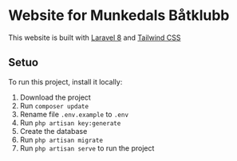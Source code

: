 # Website for Munkedals Båtklubb
This website is built with [Laravel 8](https://laravel.com/docs/8.x) and [Tailwind CSS](https://v2.tailwindcss.com/docs)
## Setuo
To run this project, install it locally:
1. Download the project
2. Run `composer update`
3. Rename file `.env.example` to `.env`
4. Run `php artisan key:generate`
5. Create the database
6. Run `php artisan migrate`
7. Run `php artisan serve` to run the project

